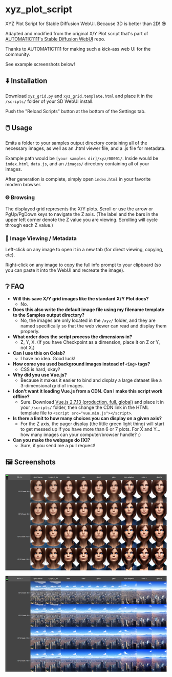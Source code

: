 # xyz_plot_script

XYZ Plot Script for Stable Diffusion WebUI. Because 3D is better than 2D! 😎

Adapted and modified from the original X/Y Plot script that's part of [AUTOMATIC1111's Stable Diffusion WebUI](https://github.com/AUTOMATIC1111/stable-diffusion-webui) repo.

Thanks to AUTOMATIC1111 for making such a kick-ass web UI for the community.

See example screenshots below!

## ⬇️ Installation

Download `xyz_grid.py` and `xyz_grid.template.html` and place it in the `/scripts/` folder of your SD WebUI install.

Push the "Reload Scripts" button at the bottom of the Settings tab.

## 🖱️ Usage

Emits a folder to your samples output directory containing all of the necessary images, as well as an .html viewer file, and a .js file for metadata.

Example path would be `[your samples dir]/xyz/00001/`. Inside would be `index.html`, `data.js`, and an `/images/` directory containing all of your images.

After generation is complete, simply open `index.html` in your favorite modern browser.

### 🌐 Browsing

The displayed grid represents the X/Y plots. Scroll or use the arrow or PgUp/PgDown keys to navigate the Z axis. (The label and the bars in the upper left corner denote the Z value you are viewing. Scrolling will cycle through each Z value.)

### 🔎 Image Viewing / Metadata

Left-click on any image to open it in a new tab (for direct viewing, copying, etc).

Right-click on any image to copy the full info prompt to your clipboard (so you can paste it into the WebUI and recreate the image).

## ❔ FAQ

* **Will this save X/Y grid images like the standard X/Y Plot does?**
  * No.
* **Does this also write the default image file using my filename template to the Samples output directory?**
  * No, the images are only located in the `/xyz/` folder, and they are named specifically so that the web viewer can read and display them properly.
* **What order does the script process the dimensions in?**
  * Z, Y, X. (If you have Checkpoint as a dimension, place it on Z or Y, not X.)
* **Can I use this on Colab?**
  * I have no idea. Good luck!
* **How come you used background images instead of `<img>` tags?**
  * CSS is hard, okay?
* **Why did you use Vue.js?**
  * Because it makes it easier to bind and display a large dataset like a 3-dimensional grid of images.
* **I don't want it loading Vue.js from a CDN. Can I make this script work offline?**
  * Sure. Download [Vue.js 2.7.13 (production, full, global)](https://cdnjs.cloudflare.com/ajax/libs/vue/2.7.13/vue.min.js) and place it in your `/scripts/` folder, then change the CDN link in the HTML template file to `<script src="vue.min.js"></script>`.
* **Is there a limit to how many choices you can display on a given axis?**
  * For the Z axis, the pager display (the little green light thing) will start to get messed up if you have more than 6 or 7 plots. For X and Y... how many images can your computer/browser handle? :)
* **Can you make the webpage do [X]?**
  * Sure, if you send me a pull request!

## 🖼️ Screenshots

![Example 1](example1.png)

![Example 2](example2.png)
